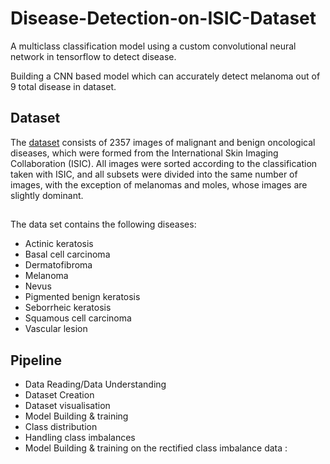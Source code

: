 # Disease-Detection-on-ISIC-Dataset
A multiclass classification model using a custom convolutional neural network in tensorflow to detect disease.

Building a CNN based model which can accurately detect melanoma out of 9 total disease in dataset. 

## Dataset

The [dataset](https://drive.google.com/file/d/1xLfSQUGDl8ezNNbUkpuHOYvSpTyxVhCs/view?usp=sharing) consists of 2357 images of malignant and benign oncological diseases, which were formed from the International Skin Imaging Collaboration (ISIC). All images were sorted according to the classification taken with ISIC, and all subsets were divided into the same number of images, with the exception of melanomas and moles, whose images are slightly dominant.
##
The data set contains the following diseases:

 - Actinic keratosis
 - Basal cell carcinoma
 - Dermatofibroma
 - Melanoma
 - Nevus
 - Pigmented benign keratosis
 - Seborrheic keratosis
 - Squamous cell carcinoma
 - Vascular lesion
 
## Pipeline

 - Data Reading/Data Understanding
 - Dataset Creation
 - Dataset visualisation
 - Model Building & training
 - Class distribution
 - Handling class imbalances
 - Model Building & training on the rectified class imbalance data :


 
